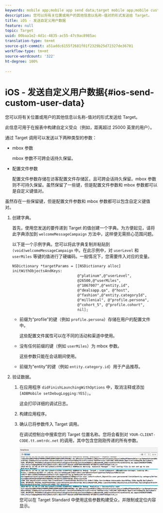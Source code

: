 ```yaml
---
keywords: mobile app;mobile app send data;target mobile app;mobile custom user data;mobile app custom data
description: 您可以将有关位置或用户的其他信息以名称-值对的形式发送给 Target。
title: iOS - 发送自定义用户数据
feature: null
topic: Target
uuid: 00baa1e2-4d1c-4835-ac55-47c9ac8985ac
translation-type: tm+mt
source-git-commit: a51addc6155f2681f01f2329b25d72327de36701
workflow-type: tm+mt
source-wordcount: '322'
ht-degree: 100%

---
```



# iOS - 发送自定义用户数据{#ios-send-custom-user-data}

您可以将有关位置或用户的其他信息以名称-值对的形式发送给 Target。

此信息可用于在报表中构建自定义受众（例如，距离超过 25000 英里的用户）。

通过 Target 调用可以发送以下两种类型的参数：

* mbox 参数

   mbox 参数不可跨会话持久保留。
* 配置文件参数

   配置文件参数存储在访客配置文件存储区，且可跨会话持久保留。mbox 参数则不可持久保留。虽然保留了一些键，但是配置文件参数和 mbox 参数都可以是自定义键值对。

虽然存在一些保留键，但是配置文件参数和 mbox 参数都可以包含自定义键值对。

1. 创建字典。

   首先，使用您发送的要传递到 Target 的值创建一个字典。为方便起见，请将此字典添加到 `welcomeMessageCampaign` 方法中，这样便无需担心范围问题。

   以下是一个示例字典。您可以将此字典复制并粘贴到 `(void)welcomeMessageCampaign` 中。在此示例中，对 `userLevel` 和 `userMiles` 等键的值进行了硬编码。一般情况下，您需要传入对应的变量。

   ```
   NSDictionary *targetParams = [[NSDictionary alloc] initWithObjectsAndKeys: 
                                 @"platinum",@"userLevel", 
                                 @26500,@"userMiles", 
                                 @"1067007",@"entity.id", 
                                 @"dealsapp.qa", @"host", 
                                 @"fashion",@"entity.categoryId", 
                                 @"millenial", @"profile.persona", 
                                 @"cohort_5", @"profile.cohort", 
                                 nil];
   ```

   * 前缀为“profile”的键（例如 `profile.persona`）存储在用户的配置文件中。

      这些配置文件属性可以在不同的活动和渠道中使用。

   * 没有任何前缀的键（例如 `userMiles`）为 mbox 参数。

      这些参数只能在会话期间使用。

   * 前缀为“entity”的键（例如 `entity.category.id`）用于产品推荐。

1. 验证数据。
   1. 在应用程序 `didFinishLaunchingWithOptions` 中，取消注释或添加 `[ADBMobile setDebugLogging:YES];`。

      这会打印详细的调试日志。
   1. 构建应用程序。
   1. 确认已将参数传入 Target 调用。

      在调试控制台中搜索您的 Target 位置名称。您将会看到对 `YOUR-CLIENT-CODE.tt.omtrdc.net` 的调用，其中包含您刚刚传递的所有参数。

      ![](assets/mobile-debug.png)
   您可以在 Target Standard 中使用这些参数构建受众，并限制或定位内容显示。
